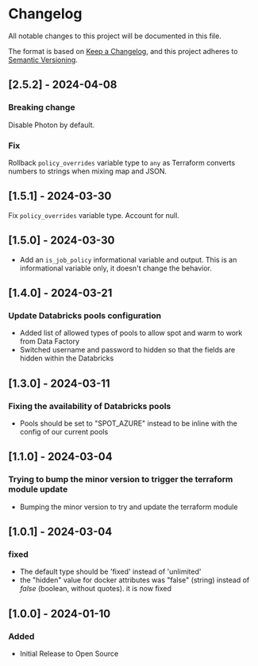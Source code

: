 # Changelog

All notable changes to this project will be documented in this file.

The format is based on [Keep a Changelog](https://keepachangelog.com/en/1.0.0/),
and this project adheres to [Semantic Versioning](https://semver.org/spec/v2.0.0.html).

## [2.5.2] - 2024-04-08

### Breaking change

Disable Photon by default.

### Fix

Rollback `policy_overrides` variable type to `any` as Terraform converts numbers to strings when mixing map and JSON.

## [1.5.1] - 2024-03-30

Fix `policy_overrides` variable type. Account for null.

## [1.5.0] - 2024-03-30

- Add an `is_job_policy` informational variable and output. This is an informational variable only, it doesn't change the behavior.

## [1.4.0] - 2024-03-21

### Update Databricks pools configuration

- Added list of allowed types of pools to allow spot and warm to work from Data Factory
- Switched username and password to hidden so that the fields are hidden within the Databricks

## [1.3.0] - 2024-03-11

### Fixing the availability of Databricks pools

- Pools should be set to "SPOT_AZURE" instead to be inline with the config of our current pools

## [1.1.0] - 2024-03-04

### Trying to bump the minor version to trigger the terraform module update

- Bumping the minor version to try and update the terraform module

## [1.0.1] - 2024-03-04

### fixed

- The default type should be 'fixed' instead of 'unlimited'
- the "hidden" value for docker attributes was "false" (string) instead of _false_ (boolean, without quotes). it is now fixed

## [1.0.0] - 2024-01-10

### Added

- Initial Release to Open Source
